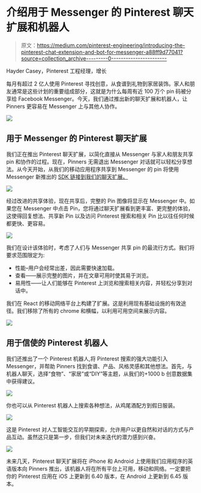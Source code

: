 # 介绍用于 Messenger 的 Pinterest 聊天扩展和机器人

> 原文：<https://medium.com/pinterest-engineering/introducing-the-pinterest-chat-extension-and-bot-for-messenger-a88ff9d77041?source=collection_archive---------0----------------------->

Hayder Casey，Pinterest 工程经理，增长

每月有超过 2 亿人使用 Pinterest 寻找创意，从食谱到礼物到家居装饰。家人和朋友通常是这些计划的重要组成部分，这就是为什么每周有近 100 万个 pin 码被分享给 Facebook Messenger。今天，我们通过推出新的聊天扩展和机器人，让 Pinners 更容易在 Messenger 上与其他人协作。

![](img/2d5a7380bb1b8748bd2fe6278e6beef4.png)

## **用于 Messenger 的 Pinterest 聊天扩展**

我们正在推出 Pinterest 聊天扩展，以简化直接从 Messenger 与家人和朋友共享 pin 和协作的过程。现在，Pinners 无需退出 Messenger 对话就可以轻松分享想法。从今天开始，从我们的移动应用程序共享到 Messenger 的 pin 将使用 Messenger 新推出的 [SDK 链接到我们的聊天扩展。](/@heathwblack/6d9e5ee0d275)

![](img/67317b5db316be60f076fbaae1845ee8.png)

经过改进的共享体验，现在共享后，完整的 Pin 图像将显示在 Messenger 中。如果您在 Messenger 中点击 Pin，您将通过聊天扩展看到更丰富、更完整的体验，这使得回复想法、共享新 Pin 以及访问 Pinterest 搜索和相关 Pin 比以往任何时候都更快、更容易。

![](img/0406976280b60002aafab02ae2ca199b.png)

我们在设计该体验时，考虑了人们与 Messenger 共享 pin 的最流行方式。我们将要求范围限定为:

*   性能–用户会经常出差，因此需要快速加载。
*   查看——展示完整的图片，并在文章可用时使其易于浏览。
*   易用性——让人们能够在 Pinterest 上浏览和搜索相关内容，并轻松分享到对话中。

我们在 React 的移动网络平台上构建了扩展。这是利用现有基础设施的有效途径。我们移除了所有的 chrome 和横幅，以利用可用空间来展示内容。

![](img/7f65c2bd97737a29c41de722bfe9d16b.png)

## **用于信使的 Pinterest 机器人**

我们还推出了一个 Pinterest 机器人,将 Pinterest 搜索的强大功能引入 Messenger，并帮助 Pinners 找到食谱、产品、风格灵感和其他想法。首先，与机器人聊天，选择“食物”、“家居”或“DIY”等主题，从我们的+1000 b 创意数据集中获得建议。

![](img/1dc37ac63f11f8b6ffcfb99c0b660c7f.png)

你也可以从 Pinterest 机器人上搜索各种想法，从鸡尾酒配方到假日服装。

![](img/eab08a020126aaf86b45d96d4e8324b9.png)

这是 Pinterest 对人工智能交互的早期探索，允许用户以更自然和对话的方式与产品互动。虽然这只是第一步，但我们对未来迭代的潜力感到兴奋。

![](img/e2c745334627478cd18427682238e5d1.png)

未来几天，Pinterest 聊天扩展将在 iPhone 和 Android 上使用我们应用程序的英语版本向 Pinners 推出，该机器人将在所有平台上可用，移动和网络。一定要把你的 Pinterest 应用在 iOS 上更新到 6.40 版本，在 Android 上更新到 6.45 版本。